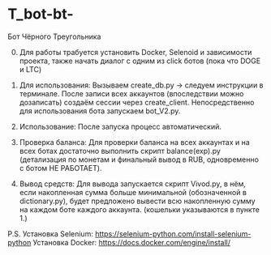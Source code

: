 # T_bot-bt-
 Бот Чёрного Треугольника

0. Для работы трабуется установить Docker, Selenoid и зависимости проекта, также начать диалог с одним из click ботов (пока что DOGE и LTC)

1. Для использования:
Вызываем create_db.py -> следуем инструкции в терминале.
После записи всех аккаунтов (впоследствии можно дозаписать) создаём сессии через create_client.
Непосредственно для использования бота запускаем bot_V2.py.

2. Использование:
После запуска процесс автоматический.

3. Проверка баланса:
Для проверки баланса на всех аккаунтах и на всех ботах достаточно выполнить скрипт balance(exp).py (детализация по монетам и финальный вывод в RUB, одновременно с ботом НЕ РАБОТАЕТ).

4. Вывод средств:
Для вывода запускается скрипт Vivod.py, в нём, если накопленная сумма больше минимальной (обозначенной в dictionary.py), будет предложено вывести всю накопленную сумму на каждом боте каждого аккаунта. (кошельки указываются в пункте 1.)

P.S. Установка Selenium: https://selenium-python.com/install-selenium-python
     Установка Docker: https://docs.docker.com/engine/install/
